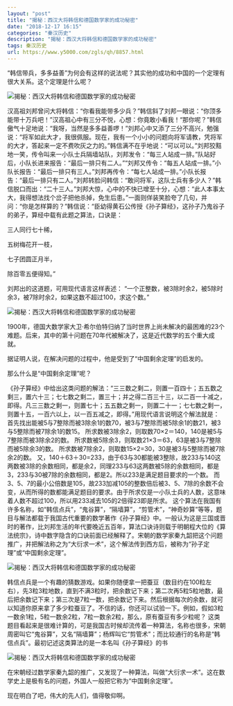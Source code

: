```yaml
---
layout: "post"
title: "揭秘：西汉大将韩信和德国数学家的成功秘密"
date: "2018-12-17 16:15"
categories: "秦汉历史"
description: "揭秘：西汉大将韩信和德国数学家的成功秘密"
tags: 秦汉历史
url: https://www.y5000.com/zgls/qh/8857.html
---
```






“韩信带兵，多多益善”为何会有这样的说法呢？其实他的成功和中国的一个定理有很大关系。这个定理是什么呢？

![揭秘：西汉大将韩信和德国数学家的成功秘密](/uploads/allimg/161230/6-1612301F649512.JPG)

汉高祖刘邦曾问大将韩信：“你看我能带多少兵？”韩信斜了刘邦一眼说：“你顶多能带十万兵吧！”汉高祖心中有三分不悦，心想：你竟敢小看我！“那你呢？”韩信傲气十足地说：“我呀，当然是多多益善啰！”刘邦心中又添了三分不高兴，勉强说：“将军如此大才，我很佩服。现在，我有一个小小的问题向将军请教，凭将军的大才，答起来一定不费吹灰之力的。”韩信满不在乎地说：“可以可以。”刘邦狡黠地一笑，传令叫来一小队士兵隔墙站队，刘邦发令：“每三人站成一排。”队站好后，小队长进来报告：“最后一排只有二人。”“刘邦又传令：“每五人站成一排。”小队长报告：“最后一排只有三人。”刘邦再传令：“每七人站成一排。”小队长报告：“最后一排只有二人。”刘邦转脸问韩信：“敢问将军，这队士兵有多少人？”韩信脱口而出：“二十三人。”刘邦大惊，心中的不快已增至十分，心想：“此人本事太大，我得想法找个岔子把他杀掉，免生后患。”一面则佯装笑脸夸了几句，并问：“你是怎样算的？”韩信说：“臣幼得黄石公传授《孙子算经》，这孙子乃鬼谷子的弟子，算经中载有此题之算法，口诀是：

三人同行七十稀，

五树梅花开一枝，

七子团圆正月半，

除百零五便得知。”

刘邦出的这道题，可用现代语言这样表述： “一个正整数，被3除时余2，被5除时余3，被7除时余2，如果这数不超过100，求这个数。”

![揭秘：西汉大将韩信和德国数学家的成功秘密](/uploads/allimg/161230/6-16123014063VE.JPG)

1900年，德国大数学家大卫·希尔伯特归纳了当时世界上尚未解决的最困难的23个难题。后来，其中的第十问题在70年代被解决了，这是近代数学的五个重大成就。

据证明人说，在解决问题的过程中，他是受到了“中国剩余定理”的启发的。

那么什么是“中国剩余定理”呢？

《孙子算经》中给出这类问题的解法：“三三数之剩二，则置一百四十；五五数之剩三，置六十三；七七数之剩二，置三十；并之得二百三十三，以二百一十减之，即得。凡三三数之剩一，则置七十；五五数之剩一，则置二十一；七七数之剩一，则置十五，一百六以上，以一百五减之，即得。”用现代语言说明这个解法就是：
首先找出能被5与7整除而被3除余1的数70，被3与7整除而被5除余1的数21，被3与5整除而被7除余1的数15。
所求数被3除余2，则取数70×2＝140，140是被5与7整除而被3除余2的数。
所求数被5除余3，则取数21×3＝63，63是被3与7整除而被5除余3的数。 所求数被7除余2，则取数15×2=30，30是被3与5整除而被7除余2的数。
又，140＋63＋30=233，由于63与30都能被3整除，故233与140这两数被3除的余数相同，都是余2，同理233与63这两数被5除的余数相同，都是3，233与30被7除的余数相同，都是2。所以233是满足题目要求的一个数。
而3、5、7的最小公倍数是105，故233加减105的整数倍后被3、5、7除的余数不会变，从而所得的数都能满足题目的要求。由于所求仅是一小队士兵的人数，这意味着人数不超过100，所以用233减去105的2倍得23即是所求。
这个算法在我国有许多名称，如“韩信点兵”，“鬼谷算”，“隔墙算”，“剪管术”，“神奇妙算”等等，题目与解法都载于我国古代重要的数学著作《孙子算经》中。一般认为这是三国或晋时的著作，比刘邦生活的年代要晚近五百年，算法口诀诗则载于明朝程大位的《算法统宗》，诗中数字隐含的口诀前面已经解释了。宋朝的数学家秦九韶把这个问题推广，并把解法称之为“大衍求一术”，这个解法传到西方后，被称为“孙子定理”或“中国剩余定理”。

![揭秘：西汉大将韩信和德国数学家的成功秘密](/uploads/allimg/161230/6-161230140G0K8.JPG)

韩信点兵是一个有趣的猜数游戏。如果你随便拿一把蚕豆（数目约在100粒左右），先3粒3粒地数，直到不满3粒时，把余数记下来；第二次再5粒5粒地数，最后把余数记下来；第三次是7粒一数，把余数记下来。然后根据每次的余数，就可以知道你原来拿了多少粒蚕豆了。不信的话，你还可以试验一下。例如，假如3粒一数余1粒，5粒一数余2粒，7粒一数余2粒，那么，原有蚕豆有多少粒呢？
这类题目看起来是很难计算的，可是我国古时候却流传着一种算法，名称也很多，宋朝周密叫它“鬼谷算”，又名“隔墙算”；杨辉叫它“剪管术”；而比较通行的名称是“韩信点兵”。最初记述这类算法的是一本名叫《孙子算经》的书

![揭秘：西汉大将韩信和德国数学家的成功秘密](/uploads/allimg/161230/6-161230140H1437.JPG)

在宋朝经过数学家秦九韶的推广，又发现了一种算法，叫做“大衍求一术”。这在数学史上是极有名的问题，外国人一般把它称为“中国剩余定理”。

现在明白了吧，伟大的先人们，值得敬仰啊。
